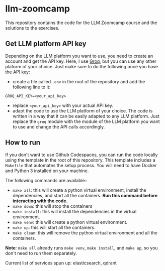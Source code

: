 # llm-zoomcamp

This repository contains the code for the LLM Zoomcamp course and the solutions to the exercises.

## Get LLM platform API key

Depending on the LLM platform you want to use, you need to create an account and get the API key. Here, I use [Groq](https://groq.com/), but you can use any other plaform of your choice. Just make sure to do the following once you have the API key:

* create a file called `.env` in the root of the repository and add the following line to it:
```
GROQ_API_KEY=<your_api_key>
```
* replace `<your_api_key>` with your actual API key.
* adapt the code to use the LLM platform of your choice. The code is written in a way that it can be easily adapted to any LLM platform. Just replace the `groq` module with the module of the LLM platform you want to use and change the API calls accordingly.

## How to run

If you don't want to use Github Codespaces, you can run the code locally using the template in the root of this repository. This template includes a `Makefile` that automates the setup process. You will need to have Docker and Python 3 installed on your machine.

The following commands are available::

* `make all`: this will create a python virtual environment, install the dependencies, and start all the containers. **Run this command before interacting with the code.**
* `make down`: this will stop the containers
* `make install`: this will install the dependencies in the virtual environment.
* `make venv`: this will create a python virtual environment.
* `make up`: this will start all the containers.
* `make clean`: this will remove the python virtual environment and all the containers.

**Note**: `make all` already runs `make venv`, `make install`, and `make up`, so you don't need to run them separately.

Current list of services spun up: elasticsearch, qdrant